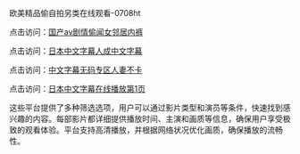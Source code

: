 欧美精品偷自拍另类在线观看-0708ht

点击访问：<a href="https://heiliao2dmwwy.pages.dev">国产av剧情偷闻女邻居内裤</a>

点击访问：<a href="https://heiliaowt0d7p.pages.dev">日本中文字幕人成中文字幕</a>

点击访问：<a href="https://heiliaowzu4ur.pages.dev">中文字幕无码专区人妻不卡</a>

点击访问：<a href="https://heiliaozj3tjd.pages.dev">日本中文字幕在线播放第1页</a>

这些平台提供了多种筛选选项，用户可以通过影片类型和演员等条件，快速找到感兴趣的内容。每部影片都详细提供播放时间、主演和画质等信息，确保用户享受极致的观看体验。平台支持高清播放，并根据网络状况优化画质，确保播放的流畅性。


<span style="display:none;">[Canonical link](）</span>

